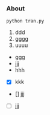 
### About

```
python tran.py
```

1. ddd
2. gggg
3. uuuu

- ggg
- jjj
- hhh

- [x] kkk
- [] jjj
- [ ] jjj